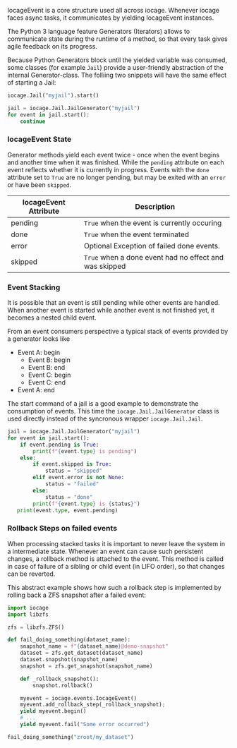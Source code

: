 IocageEvent is a core structure used all across iocage.
Whenever iocage faces async tasks, it communicates by yielding IocageEvent instances.

The Python 3 language feature Generators (Iterators) allows to communicate state during the runtime of a method, so that every task gives agile feedback on its progress.

Because Python Generators block until the yielded variable was consumed, some classes (for example `Jail`) provide a user-friendly abstraction of the internal Generator-class.
The folliing two snippets will have the same effect of starting a Jail:

```python
iocage.Jail("myjail").start()
```

```python
jail = iocage.Jail.JailGenerator("myjail")
for event in jail.start():
	continue
```

### IocageEvent State

Generator methods yield each event twice - once when the event begins and another time when it was finished.
While the `pending` attribute on each event reflects whether it is currently in progress.
Events with the `done` attribute set to `True` are no longer pending, but may be exited with an `error` or have been `skipped`.

| IocageEvent Attribute | Description                                            |
|-----------------------|--------------------------------------------------------|
| pending               | `True` when the event is currently occuring            |
| done                  | `True` when the event terminated                       |
| error                 | Optional Exception of failed done events.              |
| skipped               | `True` when a done event had no effect and was skipped |

### Event Stacking

It is possible that an event is still pending while other events are handled.
When another event is started while another event is not finished yet, it becomes a nested child event.

From an event consumers perspective a typical stack of events provided by a generator looks like

- Event A: begin
	- Event B: begin
	- Event B: end
	- Event C: begin
	- Event C: end
- Event A: end

The start command of a jail is a good example to demonstrate the consumption of events.
This time the `iocage.Jail.JailGenerator` class is used directly instead of the syncronous wrapper `iocage.Jail.Jail`.

```python
jail = iocage.Jail.JailGenerator("myjail")
for event in jail.start():
	if event.pending is True:
		print(f"{event.type} is pending")
	else:
		if event.skipped is True:
			status = "skipped"
		elif event.error is not None:
			status = "failed"
		else:
			status = "done"
		print(f"{event.type} is {status}")
   print(event.type, event.pending)
```

### Rollback Steps on failed events

When processing stacked tasks it is important to never leave the system in a intermediate state.
Whenever an event can cause such persistent changes, a rollback method is attached to the event.
This method is called in case of failure of a sibling or child event (in LIFO order), so that changes can be reverted.

This abstract example shows how such a rollback step is implemented by rolling back a ZFS snapshot after a failed event:

```python
import iocage
import libzfs

zfs = libzfs.ZFS()

def fail_doing_something(dataset_name):
	snapshot_name = f"{dataset_name}@demo-snapshot"
	dataset = zfs.get_dataset(dataset_name)
	dataset.snapshot(snapshot_name)
	snapshot = zfs.get_snapshot(snapshot_name)

	def _rollback_snapshot():
		snapshot.rollback()

	myevent = iocage.events.IocageEvent()
	myevent.add_rollback_step(_rollback_snapshot);
	yield myevent.begin()
	# ...
	yield myevent.fail("Some error occurred")

fail_doing_something("zroot/my_dataset")
```
